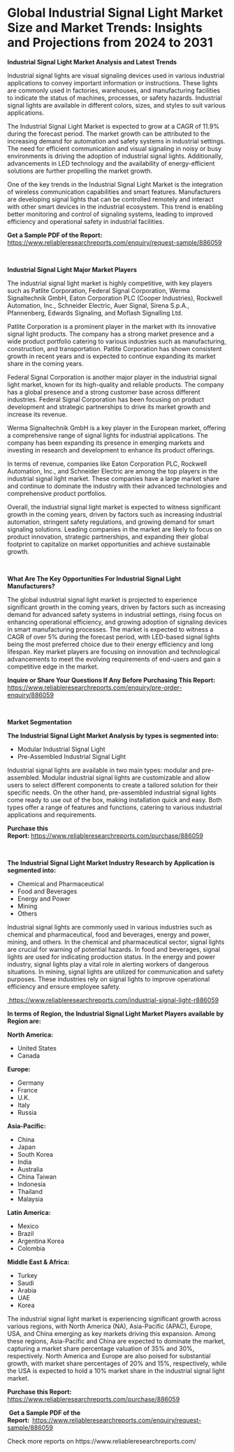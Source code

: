 <p><h1>Global Industrial Signal Light Market Size and Market Trends: Insights and Projections from 2024 to 2031</h1></p><p><strong>Industrial Signal Light Market Analysis and Latest Trends</strong></p>
<p><p>Industrial signal lights are visual signaling devices used in various industrial applications to convey important information or instructions. These lights are commonly used in factories, warehouses, and manufacturing facilities to indicate the status of machines, processes, or safety hazards. Industrial signal lights are available in different colors, sizes, and styles to suit various applications.</p><p>The Industrial Signal Light Market is expected to grow at a CAGR of 11.9% during the forecast period. The market growth can be attributed to the increasing demand for automation and safety systems in industrial settings. The need for efficient communication and visual signaling in noisy or busy environments is driving the adoption of industrial signal lights. Additionally, advancements in LED technology and the availability of energy-efficient solutions are further propelling the market growth.</p><p>One of the key trends in the Industrial Signal Light Market is the integration of wireless communication capabilities and smart features. Manufacturers are developing signal lights that can be controlled remotely and interact with other smart devices in the industrial ecosystem. This trend is enabling better monitoring and control of signaling systems, leading to improved efficiency and operational safety in industrial facilities.</p></p>
<p><strong>Get a Sample PDF of the Report:&nbsp;</strong> <a href="https://www.reliableresearchreports.com/enquiry/request-sample/886059">https://www.reliableresearchreports.com/enquiry/request-sample/886059</a></p>
<p>&nbsp;</p>
<p><strong>Industrial Signal Light Major Market Players</strong></p>
<p><p>The industrial signal light market is highly competitive, with key players such as Patlite Corporation, Federal Signal Corporation, Werma Signaltechnik GmbH, Eaton Corporation PLC (Cooper Industries), Rockwell Automation, Inc., Schneider Electric, Auer Signal, Sirena S.p.A., Pfannenberg, Edwards Signaling, and Moflash Signalling Ltd.</p><p>Patlite Corporation is a prominent player in the market with its innovative signal light products. The company has a strong market presence and a wide product portfolio catering to various industries such as manufacturing, construction, and transportation. Patlite Corporation has shown consistent growth in recent years and is expected to continue expanding its market share in the coming years.</p><p>Federal Signal Corporation is another major player in the industrial signal light market, known for its high-quality and reliable products. The company has a global presence and a strong customer base across different industries. Federal Signal Corporation has been focusing on product development and strategic partnerships to drive its market growth and increase its revenue.</p><p>Werma Signaltechnik GmbH is a key player in the European market, offering a comprehensive range of signal lights for industrial applications. The company has been expanding its presence in emerging markets and investing in research and development to enhance its product offerings.</p><p>In terms of revenue, companies like Eaton Corporation PLC, Rockwell Automation, Inc., and Schneider Electric are among the top players in the industrial signal light market. These companies have a large market share and continue to dominate the industry with their advanced technologies and comprehensive product portfolios.</p><p>Overall, the industrial signal light market is expected to witness significant growth in the coming years, driven by factors such as increasing industrial automation, stringent safety regulations, and growing demand for smart signaling solutions. Leading companies in the market are likely to focus on product innovation, strategic partnerships, and expanding their global footprint to capitalize on market opportunities and achieve sustainable growth.</p></p>
<p>&nbsp;</p>
<p><strong>What Are The Key Opportunities For Industrial Signal Light Manufacturers?</strong></p>
<p><p>The global industrial signal light market is projected to experience significant growth in the coming years, driven by factors such as increasing demand for advanced safety systems in industrial settings, rising focus on enhancing operational efficiency, and growing adoption of signaling devices in smart manufacturing processes. The market is expected to witness a CAGR of over 5% during the forecast period, with LED-based signal lights being the most preferred choice due to their energy efficiency and long lifespan. Key market players are focusing on innovation and technological advancements to meet the evolving requirements of end-users and gain a competitive edge in the market.</p></p>
<p><strong>Inquire or Share Your Questions If Any Before Purchasing This Report:</strong> <a href="https://www.reliableresearchreports.com/enquiry/pre-order-enquiry/886059">https://www.reliableresearchreports.com/enquiry/pre-order-enquiry/886059</a></p>
<p>&nbsp;</p>
<p><strong>Market Segmentation</strong></p>
<p><strong>The Industrial Signal Light Market Analysis by types is segmented into:</strong></p>
<p><ul><li>Modular Industrial Signal Light</li><li>Pre-Assembled Industrial Signal Light</li></ul></p>
<p><p>Industrial signal lights are available in two main types: modular and pre-assembled. Modular industrial signal lights are customizable and allow users to select different components to create a tailored solution for their specific needs. On the other hand, pre-assembled industrial signal lights come ready to use out of the box, making installation quick and easy. Both types offer a range of features and functions, catering to various industrial applications and requirements.</p></p>
<p><strong>Purchase this Report:&nbsp;</strong><a href="https://www.reliableresearchreports.com/purchase/886059">https://www.reliableresearchreports.com/purchase/886059</a></p>
<p>&nbsp;</p>
<p><strong>The Industrial Signal Light Market Industry Research by Application is segmented into:</strong></p>
<p><ul><li>Chemical and Pharmaceutical</li><li>Food and Beverages</li><li>Energy and Power</li><li>Mining</li><li>Others</li></ul></p>
<p><p>Industrial signal lights are commonly used in various industries such as chemical and pharmaceutical, food and beverages, energy and power, mining, and others. In the chemical and pharmaceutical sector, signal lights are crucial for warning of potential hazards. In food and beverages, signal lights are used for indicating production status. In the energy and power industry, signal lights play a vital role in alerting workers of dangerous situations. In mining, signal lights are utilized for communication and safety purposes. These industries rely on signal lights to improve operational efficiency and ensure employee safety.</p></p>
<p><a href="https://www.reliableresearchreports.com/industrial-signal-light-r886059">&nbsp;https://www.reliableresearchreports.com/industrial-signal-light-r886059</a></p>
<p><strong>In terms of Region, the Industrial Signal Light Market Players available by Region are:</strong></p>
<p>
    <p> <strong> North America: </strong>
        <ul>
            <li>United States</li>
            <li>Canada</li>
        </ul>
        </p> 
    <p> <strong> Europe: </strong>
        <ul>
            <li>Germany</li>
            <li>France</li>
            <li>U.K.</li>
            <li>Italy</li>
            <li>Russia</li>
        </ul>
        </p> 
    <p> <strong> Asia-Pacific: </strong>
        <ul>
            <li>China</li>
            <li>Japan</li>
            <li>South Korea</li>
            <li>India</li>
            <li>Australia</li>
            <li>China Taiwan</li>
            <li>Indonesia</li>
            <li>Thailand</li>
            <li>Malaysia</li>
        </ul>
        </p> 
    <p> <strong> Latin America: </strong>
        <ul>
            <li>Mexico</li>
            <li>Brazil</li>
            <li>Argentina Korea</li>
            <li>Colombia</li>
        </ul>
        </p> 
    <p> <strong> Middle East & Africa: </strong>
        <ul>
            <li>Turkey</li>
            <li>Saudi</li>
            <li>Arabia</li>
            <li>UAE</li>
            <li>Korea</li>
        </ul>
    </p>
    </p>
<p><p>The industrial signal light market is experiencing significant growth across various regions, with North America (NA), Asia-Pacific (APAC), Europe, USA, and China emerging as key markets driving this expansion. Among these regions, Asia-Pacific and China are expected to dominate the market, capturing a market share percentage valuation of 35% and 30%, respectively. North America and Europe are also poised for substantial growth, with market share percentages of 20% and 15%, respectively, while the USA is expected to hold a 10% market share in the industrial signal light market.</p></p>
<p><strong>Purchase this Report: </strong><a href="https://www.reliableresearchreports.com/purchase/886059">https://www.reliableresearchreports.com/purchase/886059</a></p>
<p>&nbsp;<strong>Get a Sample PDF of the Report:&nbsp;&nbsp;</strong><a href="https://www.reliableresearchreports.com/enquiry/request-sample/886059">https://www.reliableresearchreports.com/enquiry/request-sample/886059</a></p>
<p><strong></strong></p>
<p>Check more reports on https://www.reliableresearchreports.com/</p>